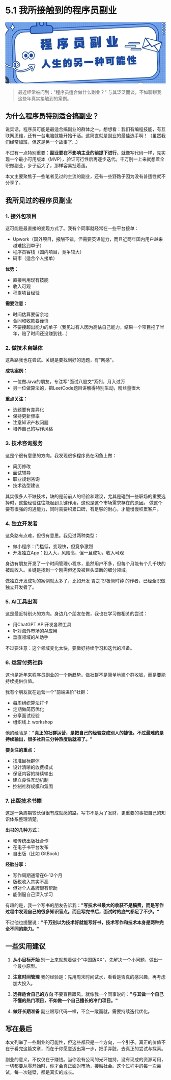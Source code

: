 # 5.1 我所接触到的程序员副业

![程序员副业](../assets/images/chapter5/programmer-side-job.png)

> 最近经常被问到："程序员适合做什么副业？"
> 与其泛泛而谈，不如聊聊我这些年真实接触到的案例。

## 为什么程序员特别适合搞副业？

说实话，程序员可能是最适合搞副业的群体之一。想想看：我们有编程技能，有互联网思维，还有一台电脑就能开始干活。这简直就是副业的最佳选手啊！（虽然我们经常加班，但这是另一个故事了...）

不过有一点特别重要：**副业要在不影响主业的前提下进行**。就像写代码一样，先实现一个最小可用版本（MVP），验证可行性后再逐步迭代。千万别一上来就想着全职做副业，步子迈大了，那样容易扯着蛋。

本文主要聚焦于一些笔者见过的主流的副业，还有一些野路子因为没有普适性就不分享了。

## 我所见过的程序员副业

### 1. 接外包项目

这可能是最直接的变现方式了。我有个同事就经常在一些平台接单：

- Upwork（国外项目，报酬不错，但需要英语能力，而且近两年国内用户越来越难接到单子）
- 程序员客栈（国内项目，竞争较大）
- 码市（适合个人接单）

**优势：**

- 直接利用现有技能
- 收入可观
- 积累项目经验

**需要注意：**

- 时间估算要留余地
- 合同和收款要谨慎
- 不要接超出能力的单子（我见过有人因为高估自己能力，结果一个项目拖了半年，赔了时间还没赚到钱...）

### 2. 做技术自媒体

这条路我也在尝试。关键是要找到好的选题，有"网感"。

**成功案例：**

- 一位做Java的朋友，专注写"面试八股文"系列，月入过万
- 另一位做算法的，把LeetCode题目讲解得特别生动，粉丝量很大

**重点关注：**

- 选题要有差异化
- 保持更新频率
- 注意知识产权问题
- 培养自己的写作风格

### 3. 技术咨询服务

这是个很有意思的方向。我发现很多程序员在闲鱼上做：

- 简历修改
- 面试辅导
- 职业规划咨询
- 技术选型建议

其实很多人不缺技术，缺的是前前人的经验和建议，尤其是碰到一些职场的重要选择时，这些经验往往能起到关键作用，这也是这个市场需求存在的原因。
做这个要有很强的沟通能力，同时需要积累口碑，有足够的耐心，才能慢慢积累客户。

### 4. 独立开发者

这条路有点难，但很有意思。我见过两种类型：

- 做小程序：门槛低，变现快，但竞争激烈
- 开发独立App：投入大，风险高，但一旦成功，收入可观

身边有朋友开发了一个时间管理小程序，虽然用户不多，但每个月能有个几千块的被动收入。关键是找到一个刚需但还没被巨头垄断的细分领域。

做独立开发成功的案例就太多了，比如开发 胃之书/极简时钟 的作者，已经全职做独立开发者了。

### 5. AI工具出海

这是最近特别火的方向。身边几个朋友在做，我也在学习做相关的尝试：

- 用ChatGPT API开发各种工具
- 针对海外市场的AI应用
- 垂直领域的AI助手

不过要注意：这个领域变化太快，要做好持续学习和迭代的准备。

### 6. 运营付费社群

这也是近年来程序员副业的一个新趋势。做社群不是简单地建个群收钱，而是要能持续提供价值。

我有个朋友就在运营一个"前端进阶"社群：

- 每周组织算法打卡
- 定期做简历优化
- 分享面试经验
- 组织线上 workshop

他的经验是：**"真正的社群运营，是把自己的经验变成别人的捷径。不过最难的是持续输出，很多社群三分钟热度后就凉了。"**

**要关注的重点：**

- 找准目标群体
- 设计清晰的收费模式
- 保证内容的持续输出
- 建立良性互动机制
- 控制社群规模和氛围

### 7. 出版技术书籍

这是一条周期较长但很有成就感的路。写书不是为了发财，更重要的事把自己的知识体系整理清楚。

**出书的几种方式：**

- 和传统出版社合作
- 在电子书平台发布
- 自出版（比如 GitBook）

**经验分享：**

- 写作周期通常在6-12个月
- 版税收入其实不高
- 但对个人品牌很有帮助
- 能倒逼自己深入学习

有趣的是，我一个写书的朋友告诉我：**"写技术书最大的收获不是稿费，而是写作过程中发现自己的很多知识盲点。而且写完书后，面试时的底气都足了不少。"**

不过他也提醒说：**"千万别以为技术好就能写好书，技术写作和技术本身是两种完全不同的能力。"**

## 一些实用建议

1. **从小目标开始**
别一上来就想着做个"中国版XX"，先解决一个小问题，做出一个最小原型。

2. **注意时间管理**
我的经验是：先用周末时间试水，看看是否真的感兴趣，再考虑加大投入。

3. **选择适合自己的方向**
不要盲目跟风。就像我一个同事说的：**"与其做一个自己不懂的热门项目，不如做一个自己擅长的冷门项目。"**

4. **做好长期准备**
副业跟写代码一样，不会一蹴而就，需要持续迭代优化。

## 写在最后

本文列举了一些副业的可能性，但这些都只是一个方向，一个引子。真正的价值不在于看完这篇文章，而在于你愿意迈出第一步，把手弄脏，去真正的尝试与探索。

副业的意义，不仅仅在于赚钱。当你没有公司的光环加持，没有现成的资源可用，一切都要从零开始时，你才会真正面对市场，接触社会。这个过程中的每一次尝试，每一次碰壁，都是真实的成长。

